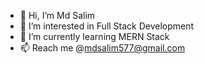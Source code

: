 - 👋 Hi, I’m Md Salim
- 👀 I’m interested in Full Stack Development
- 🌱 I’m currently learning MERN Stack
- 📫 Reach me @mdsalim577@gmail.com

<!---
mdsalim577/mdsalim577 is a ✨ special ✨ repository because its `README.md` (this file) appears on your GitHub profile.
You can click the Preview link to take a look at your changes.
--->
